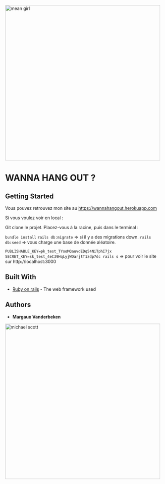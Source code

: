 <img style="width: 500px" src="https://media0.giphy.com/media/4CP58gxwbBy2Q/giphy.gif" alt="mean girl"/>

# WANNA HANG OUT ?

## Getting Started

Vous pouvez retrouvez mon site au https://wannahangout.herokuapp.com

Si vous voulez voir en local :

Git clone le projet.
Placez-vous à la racine,  puis dans le terminal :

`bundle install`
`rails db:migrate`  => si il y a des migrations down.
`rails db:seed`  => vous charge une base de donnée aléatoire.

`PUBLISHABLE_KEY=pk_test_TYooMQauvdEDq54NiTphI7jx SECRET_KEY=sk_test_4eC39HqLyjWDarjtT1zdp7dc rails s` => pour voir le site sur http://localhost:3000




## Built With

* [Ruby on rails](https://rubyonrails.org/) - The web framework used



## Authors

* **Margaux Vanderbeken**

<img style="width: 500px" src="https://thumbs.gfycat.com/BlondBabyishAlpinegoat-size_restricted.gif" alt="michael scott"/>
